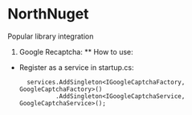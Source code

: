 # NorthNuget
Popular library integration

1. Google Recaptcha:
 ** How to use:
 
- Register as a service in startup.cs:
  
        services.AddSingleton<IGoogleCaptchaFactory, GoogleCaptchaFactory>()
                .AddSingleton<IGoogleCaptchaService, GoogleCaptchaService>();
                
                
